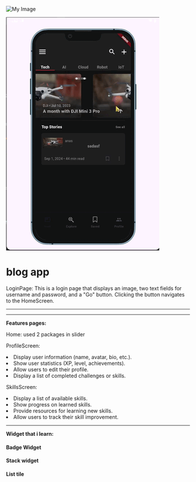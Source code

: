 ![My Image](./assets/img_Tuwaiq.png)


![My Image](./assets/vid.gif)

# blog app

LoginPage: This is a login page that displays an image, two text fields for username and password, and a "Go" button. Clicking the button navigates to the HomeScreen.
<hr>

<hr>

**Features pages:**

Home:
used 2 packages in slider

ProfileScreen:
<li>Display user information (name, avatar, bio, etc.).
<li>Show user statistics (XP, level, achievements).
<li>Allow users to edit their profile.
<li>Display a list of completed challenges or skills.
    
    
SkillsScreen:
<li>Display a list of available skills.
<li>Show progress on learned skills.
<li>Provide resources for learning new skills.
<li>Allow users to track their skill improvement.  

<hr>

**Widget that i learn:**
#### Badge Widget
#### Stack widget
#### List tile
